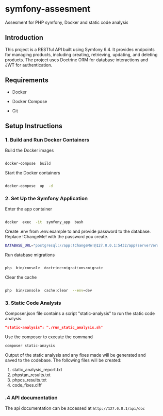 
# symfony-assesment

  

Assesment for PHP symfony, Docker and static code analysis

  

## Introduction

  

This project is a RESTful API built using Symfony 6.4. It provides endpoints for managing products, including creating, retrieving, updating, and deleting products. The project uses Doctrine ORM for database interactions and JWT for authentication.

  

## Requirements

  

- Docker

  

- Docker Compose

  

- Git

  

## Setup Instructions

  

### 1. Build and Run Docker Containers

  

Build the Docker images

```bash

docker-compose  build

```

Start the Docker containers

```bash

docker-compose  up  -d

```

### 2. Set Up the Symfony Application

  

Enter the app container

```bash

docker  exec  -it  symfony_app  bash

```
Create .env from .env.example to and provide password to the database. Replace !ChangeMe! with the password you create.

```bash
DATABASE_URL="postgresql://app:!ChangeMe!@127.0.0.1:5432/app?serverVersion=16&charset=utf8"


```

Run database migrations

```bash

php  bin/console  doctrine:migrations:migrate

```

Clear the cache

```bash

php  bin/console  cache:clear  --env=dev
```
### 3. Static Code Analysis
Composer.json file contains a script "static-analysis" to run the static code analysis
```json
"static-analysis": "./run_static_analysis.sh"
```
Use the composer to execute the command
```bash
composer static-anaysis
```
Output of the static analysis and any fixes made will be generated and saved to the codebase.
The following files will be created: 

 1. static_analysis_report.txt
 2. phpstan_results.txt
 3. phpcs_results.txt
 4. code_fixes.diff
 
### .4  API documentation 
The api documentation can be accessed at `http://127.0.0.1/api/doc`

